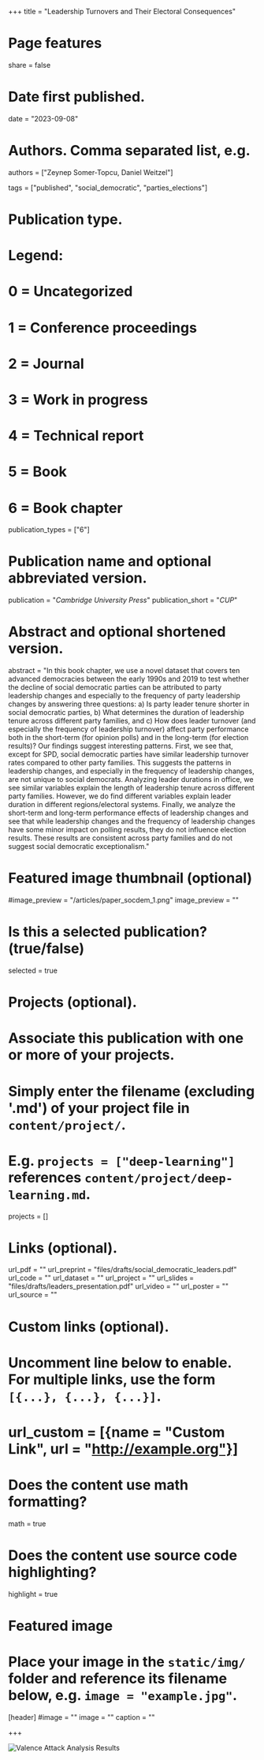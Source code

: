+++
title = "Leadership Turnovers and Their Electoral Consequences"

# Page features
share =  false

# Date first published.
date = "2023-09-08"

# Authors. Comma separated list, e.g.
authors = ["Zeynep Somer-Topcu, Daniel Weitzel"]

tags = ["published", "social_democratic", "parties_elections"]


# Publication type.
# Legend:
# 0 = Uncategorized
# 1 = Conference proceedings
# 2 = Journal
# 3 = Work in progress
# 4 = Technical report
# 5 = Book
# 6 = Book chapter
publication_types = ["6"]

# Publication name and optional abbreviated version.
publication = "*Cambridge University Press*"
publication_short = "*CUP*"

# Abstract and optional shortened version.
abstract = "In this book chapter, we use a novel dataset that covers ten advanced democracies between the early 1990s and 2019 to test whether the decline of social democratic parties can be attributed to party leadership changes and especially to the frequency of party leadership changes by answering three questions: a) Is party leader tenure shorter in social democratic parties, b) What determines the duration of leadership tenure across different party families, and c) How does leader turnover (and especially the frequency of leadership turnover) affect party performance both in the short-term (for opinion polls) and in the long-term (for election results)? Our findings suggest interesting patterns. First, we see that, except for SPD, social democratic parties have similar leadership turnover rates compared to other party families. This suggests the patterns in leadership changes, and especially in the frequency of leadership changes, are not unique to social democrats. Analyzing leader durations in office, we see similar variables explain the length of leadership tenure across different party families. However, we do find different variables explain leader duration in different regions/electoral systems. Finally, we analyze the short-term and long-term performance effects of leadership changes and see that while leadership changes and the frequency of leadership changes have some minor impact on polling results, they do not influence election results. These results are consistent across party families and do not suggest social democratic exceptionalism."

# Featured image thumbnail (optional)
#image_preview = "/articles/paper_socdem_1.png"
image_preview = ""

# Is this a selected publication? (true/false)
selected = true

# Projects (optional).
#   Associate this publication with one or more of your projects.
#   Simply enter the filename (excluding '.md') of your project file in `content/project/`.
#   E.g. `projects = ["deep-learning"]` references `content/project/deep-learning.md`.
projects = []

# Links (optional).
url_pdf = ""
url_preprint = "files/drafts/social_democratic_leaders.pdf"
url_code = ""
url_dataset = ""
url_project = ""
url_slides = "files/drafts/leaders_presentation.pdf"
url_video = ""
url_poster = ""
url_source = ""

# Custom links (optional).
#   Uncomment line below to enable. For multiple links, use the form `[{...}, {...}, {...}]`.
# url_custom = [{name = "Custom Link", url = "http://example.org"}]

# Does the content use math formatting?
math = true

# Does the content use source code highlighting?
highlight = true

# Featured image
# Place your image in the `static/img/` folder and reference its filename below, e.g. `image = "example.jpg"`.
[header]
#image = ""
image = ""
caption = ""

+++

![Valence Attack Analysis Results](../../img/articles/paper_socdem_1.png)

